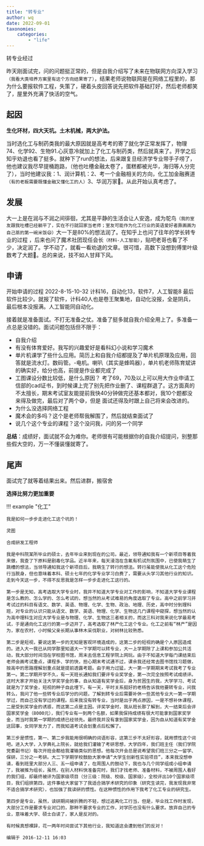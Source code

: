 ```yaml
---
title: "转专业"
author: wq
date: 2022-09-01
taxonomies:
    categories:
        - "life"
---
```

转专业经过

<!-- more -->

昨天刚面试完，问的问题挺正常的，但是自我介绍写了未来在物联网方向深入学习`（我看大类培养方案里有这个方向结果寄了）`，结果老师说物联网是在网络工程里的，那为什么要报软件工程，失策了，硬着头皮回答说先把软件基础打好，然后老师都笑了，屋里外充满了快活的空气。

<!-- more -->

## 起因
**生化环材，四大天坑。土木机械，两大护法。**

当时选化工与制药类我的最大原因就是高考考的寄了就化学正常发挥了，物理74、化学92、生物91.心灰意冷就加上了化工与制药类，然后就真来了。开学之后知乎劝退也看了挺多。就种下了run的想法，后来跟复旦经济学专业带手子唠了，他也建议我尽早提桶跑路，（他也吐槽金融太卷了，蛋糕都被光华，海归等人分完了），当时他建议我：1、润计算机：2、考一个金融相关的方向，化工加金融赛道`（有的老板需要既懂金融又懂化工的人）`3、华润万家🤣。从此开始认真考虑了。

<!-- more -->

## 发展
大一上是在润与不润之间徘徊，尤其是平静的生活会让人安逸，成为鸵鸟`（我的室友跟我吐槽已经躺平了，实在不行就回家当老师；室友可能作为化工行业的英语爱好者靠画画为自己蒸的第一碗米饭😄）`大一下是80%的想法润了。在知乎上也问了往年的学长转专业的过程 ，后来也问了魔术社团现任会长`（材料-人工智能）`，贴吧老哥也看了不少，决定润了。学不动了，就看一看劝退的文章。很可惜，高数下没想到傅里叶级数考了大题🤡。总的来说，技不如人甘拜下风。

## 申请
开始申请的过程
2022-8-15-10-32 计科16，自动化13，软件7，人工智能8
最后软件比较少。就报了软件，计科40人也是卷王聚集地，自动化没报，全是阴兵，最后根本没报满。人工智能同自动化。

接着就是准备面试。不打无准备之仗。准备了挺多就自我介绍全用上了。多准备一点总是没错的。面试问题包括但不限于：
- 自我介绍
- 有没有体育爱好。我写的兴趣爱好是看科幻小说和学习魔术
- 单片机课学了些什么应用。简历上和自我介绍都提及了单片机原理及应用，回答就是流水灯。数码管。-电机。喇叭（其实是蜂鸣器），单片机老师陈育斌讲的确实好，给分也高，前提是作业都完成了
- 工图课设分数比较低，是什么原因？ 考了69，70及以上可以用大作业申请工信部的cad证书，到时候课上完了别先把作业删了、课程群退了。这方面真的不太擅长，期末考试室友能提前我快40分钟做完还基本都对，我10个题都没来得及做完，最后对了两个😅，但是 面试还得及时跟上自己将来会改进的。
- 为什么没选择网络工程
- 魔术会的多吗？这个是老师帮我解围了，然后就结束面试了
- 说几个这个专业的课程？这个没问我，问的另一个同学

**总结**：成绩好，面试就不会为难你。老师很有可能根据你的自我介绍提问，别整那些假大空的，万一不懂装懂就寄了。

<!-- more -->

## 尾声
面试完了就等着结果出来。然后进群，搬宿舍

**选择比努力更加重要**


!!! example "化工"
        
    我是如何一步步走进化工这个坑的！

    灵图

    合成研发工程师

    我是中科院某所毕业的硕士，去年毕业来到现在的公司。最近，领导通知我有一个新项目等着我来做，我查了下原料是剧毒化学品。近半年来，每天浸泡在含氟有机试剂氛围中，已使我萌生了跳槽的想法，当领导通知我这个新项目后，我萌生了转行的想法。转行虽能使我从化工这个危险行当脱身，但也意味着本科、硕士七年的化学专业学习白费了，需要从头学习其他行业的知识。走到今天这一步，不得不反思我是怎样一步步走进化工这行的。

    第一步是无知，高考选取大学专业时，我并不知道大学专业对工作的影响，不知道大学专业课程是怎么教的、怎么学的、怎么考试的，想当然的从考试难易的角度选取了专业。高中之前学习并考试过的科目有语文、数学、英语、物理、化学、生物、政治、地理、历史，高中时分到理科班，对专业的认识只能从语文、数学、英语、物理、化学、生物这几门课程中窥探，想当然的认为高中理科生对应大学专业是与物理、化学、生物这三者相关的，而这三科对我来说化学最易考试，于是通向化工这行的第一步迈开了，高考选取了林产化工这个专业。化工之前有“林产”是因为，家在农村，小时候父亲长期从事林木采伐职业，对树林比较熟悉。

    第二步是短视，要说这第一步的无知是客观环境造成的，这第二步的短视的确是个人原因造成的。进入大一我已从同学那里知道大一下学期可以转专业，大一上学期除了上课和参加公共活动，我大部分时间泡在学校图书馆，周末去信息工程学院上网玩。由于不知道大学每门课结束后老师会画考试重点，课程多、学的快，担心期末考试通不过，课余我还经常去图书馆找习题做，按高中的思路理解划重点就是提前透露考题。由于用力过猛，大一第一学期期末考试我考了专业第一。第二学期开学不久，有一天班长通知我们要评专业奖学金，第一次完全按照考试成绩评。这时大家才开始关注大学奖学金的事，自从知道有奖学金后，身为贫困生的我，大学学习、考试就是为了奖学金，短视的种子自此埋下。有一天，平时关系挺好的老杨告诉我他要转专业，问我转么，我问了他一些转专业后学分的问题，了解到转专业后需要补休一些其他专业大一第一学期学过，而自己没有学过的课程。后来我没有转专业，当时是出于两点原因，一是不想补休课程，二是受到奖学金的诱惑，而这第二点是主因。评奖学金时，我从班长那了解到，大一结束后会评国家奖学金（8000元），我们专业有一到两个名额，如果我保持成绩有很大可能拿到国家奖学金，而当时我第一学期的成绩已经领先。最终我并没有拿到国家奖学金，因为自从知道有奖学金这回事，女同学发力了，而我知道考试会划重点后松懈了。

    第三步是惯性，第一、第二步我能用很明确的词语形容，这第三步不太好形容，就用惯性这个词吧。进入大学，入学典礼上院长，就给我们灌输了考研思想，大学四年，我们班主任（我们学院党委副书记）每次开班会都给我灌输类似的思想。他每次开会总是说希望我们班三分之一留学、保研，三分之一考研。大二下学期学校鼓励大家申请“大学生创新性实验项目”，本来我没想申请，看到班里大部分人三、五一组申请了，在周围人的鼓动下，我也与几个同学组成小组申请了，我被推为组长，虽然，在别人材料快准备完时，我们才找老师、准备材料，不被周围人看好的我们组，却最终被评为国家级项目（分三级：院级、校级、国家级），全校评出10个国家级项目，我们组排第四，这件事给大家留下了我适合搞学术研究的印象（研究生读完，我发现我非常不适合搞学术研究），也加强了我读研的惯性。在这种惯性的作用下我考了化工专业的研究生。

    第四步是专业，虽然，读研期间被折腾的不轻，想过逃离化工行当，但是，毕业找工作时发现，大部分工作是要求专业对口的，那种不要求专业的工作，对学历也没有什么要求。放弃自己的专业，意味着大学、硕士白读了，家人是反对的。

    有时候真想裸辞，花一两年时间尝试下其他行业，我知道这会遭到他们的反对！

    编辑于 2016-12-11 16:03













